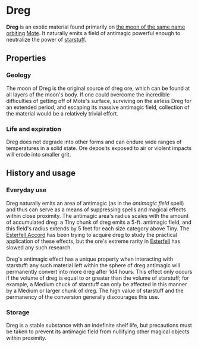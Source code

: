 # Dreg

**Dreg** is an exotic material found primarily on [the moon of the same name](../astronomy/moons/dreg.md) [orbiting](../astronomy/moons/moons-of-mote.md) [Mote](../mote/mote.md). It naturally emits a field of antimagic powerful enough to neutralize the power of [starstuff](../starstuff.md).

## Properties

### Geology

The moon of Dreg is the original source of dreg ore, which can be found at all layers of the moon's body. If one could overcome the incredible difficulties of getting off of Mote's surface, surviving on the airless Dreg for an extended period, and escaping its massive antimagic field, collection of the material would be a relatively trivial effort.

### Life and expiration

Dreg does not degrade into other forms and can endure wide ranges of temperatures in a solid state. Ore deposits exposed to air or violent impacts will erode into smaller grit.

## History and usage

### Everyday use

Dreg naturally emits an area of antimagic (as in the _antimagic field_ spell) and thus can serve as a means of suppressing spells and magical effects within close proximity. The antimagic area's radius scales with the amount of accumulated dreg: a Tiny chunk of dreg emits a 5-ft. antimagic field, and this field's radius extends by 5 feet for each size category above Tiny. The [Esterfell Accord](../societies/esterfell-accord/esterfell-accord.md) has been trying to acquire dreg to study the practical application of these effects, but the ore's extreme rarity in [Esterfell](../mote/esterfell) has slowed any such research.

Dreg's antimagic effect has a unique property when interacting with starstuff: any such material left within the sphere of dreg antimagic will permanently convert into more dreg after 1d4 hours. This effect only occurs if the volume of dreg is equal to or greater than the volume of starstuff; for example, a Medium chuck of starstuff can only be affected in this manner by a Medium or larger chunk of dreg. The high value of starstuff and the permanency of the conversion generally discourages this use.

### Storage

Dreg is a stable substance with an indefinite shelf life, but precautions must be taken to prevent its antimagic field from nullifying other magical objects within proximity.
